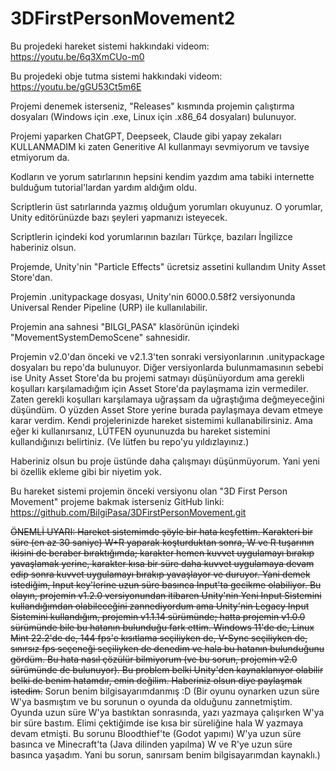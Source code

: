 # 3DFirstPersonMovement2

Bu projedeki hareket sistemi hakkındaki videom: https://youtu.be/6q3XmCUo-m0

Bu projedeki obje tutma sistemi hakkındaki videom: https://youtu.be/gGU53Ct5m6E

Projemi denemek isterseniz, "Releases" kısmında projemin çalıştırma dosyaları (Windows için .exe, Linux için .x86_64 dosyaları) bulunuyor.

Projemi yaparken ChatGPT, Deepseek, Claude gibi yapay zekaları KULLANMADIM ki zaten Generitive AI kullanmayı sevmiyorum ve tavsiye etmiyorum da.

Kodların ve yorum satırlarının hepsini kendim yazdım ama tabiki internette bulduğum tutorial'lardan yardım aldığım oldu.

Scriptlerin üst satırlarında yazmış olduğum yorumları okuyunuz. O yorumlar, Unity editörünüzde bazı şeyleri yapmanızı isteyecek.

Scriptlerin içindeki kod yorumlarının bazıları Türkçe, bazıları İngilizce haberiniz olsun.

Projemde, Unity'nin "Particle Effects" ücretsiz assetini kullandım Unity Asset Store'dan.

Projemin .unitypackage dosyası, Unity'nin 6000.0.58f2 versiyonunda Universal Render Pipeline (URP) ile kullanılabilir.

Projemin ana sahnesi "BILGI_PASA" klasörünün içindeki "MovementSystemDemoScene" sahnesidir.

Projemin v2.0'dan önceki ve v2.1.3'ten sonraki versiyonlarının .unitypackage dosyaları bu repo'da bulunuyor. Diğer versiyonlarda bulunmamasının sebebi ise Unity Asset Store'da bu projemi satmayı düşünüyordum ama gerekli koşulları karşılamadığım için Asset Store'da paylaşmama izin vermediler. Zaten gerekli koşulları karşılamaya uğraşsam da uğraştığıma değmeyeceğini düşündüm. O yüzden Asset Store yerine burada paylaşmaya devam etmeye karar verdim. Kendi projelerinizde hareket sistemimi kullanabilirsiniz. Ama eğer ki kullanırsanız, LÜTFEN oyununuzda bu hareket sistemini kullandığınızı belirtiniz. (Ve lütfen bu repo'yu yıldızlayınız.)

Haberiniz olsun bu proje üstünde daha çalışmayı düşünmüyorum. Yani yeni bi özellik ekleme gibi bir niyetim yok.

Bu hareket sistemi projemin önceki versiyonu olan "3D First Person Movement" projeme bakmak isterseniz GitHub linki: https://github.com/BilgiPasa/3DFirstPersonMovement.git

~~ÖNEMLİ UYARI: Hareket sistemimde şöyle bir hata keşfettim. Karakteri bir süre (en az 30 saniye) W+R yaparak koşturduktan sonra, W ve R tuşarının ikisini de beraber bıraktığımda; karakter hemen kuvvet uygulamayı bırakıp yavaşlamak yerine, karakter kısa bir süre daha kuvvet uygulamaya devam edip sonra kuvvet uygulamayı bırakıp yavaşlayor ve duruyor. Yani demek istediğim, Input key'lerine uzun süre basınca Input'ta gecikme olabiliyor. Bu olayın, projemin v1.2.0 versiyonundan itibaren Unity'nin Yeni Input Sistemini kullandığımdan olabileceğini zannediyordum ama Unity'nin Legacy Input Sistemini kullandığım, projemin v1.1.14 sürümünde; hatta projemin v1.0.0 sürümünde bile bu hatanın bulunduğu fark ettim. Windows 11'de de, Linux Mint 22.2'de de, 144 fps'e kısıtlama seçiliyken de, V-Sync seçiliyken de, sınırsız fps seçeneği seçiliyken de denedim ve hala bu hatanın bulunduğunu gördüm. Bu hata nasıl çözülür bilmiyorum (ve bu sorun, projemin v2.0 sürümünde de bulunuyor). Bu problem belki Unity'den kaynaklanıyor olabilir belki de benim hatamdır, emin değilim. Haberiniz olsun diye paylaşmak istedim.~~ Sorun benim bilgisayarımdanmış :D (Bir oyunu oynarken uzun süre W'ya basmıştım ve bu sorunun o oyunda da olduğunu zannetmiştim. Oyunda uzun süre W'ya bastıktan sonrasında, yazı yazmaya çalışırken W'ya bir süre bastım. Elimi çektiğimde ise kısa bir süreliğine hala W yazmaya devam etmişti. Bu sorunu Bloodthief'te (Godot yapımı) W'ya uzun süre basınca ve Minecraft'ta (Java dilinden yapılma) W ve R'ye uzun süre basınca yaşadım. Yani bu sorun, sanırsam benim bilgisayarımdan kaynaklı.)

